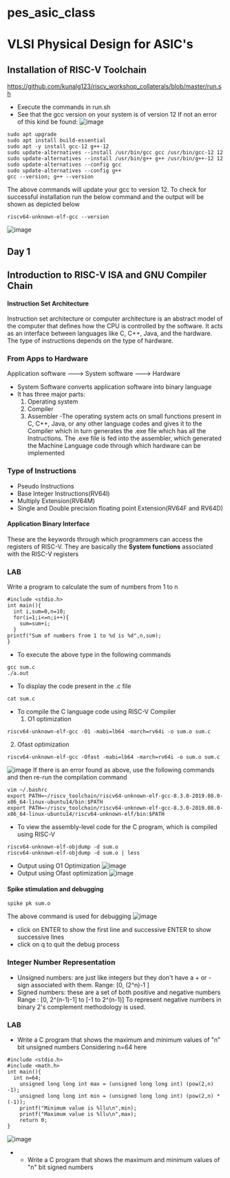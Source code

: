 # pes_asic_class
# VLSI Physical Design for ASIC's
## Installation of RISC-V Toolchain

https://github.com/kunalg123/riscv_workshop_collaterals/blob/master/run.sh

- Execute the commands in run.sh
- See that the gcc version on your system is of version 12
If not an error of this kind be found:
![image](https://github.com/ani171/pes_asic_class/assets/97838595/32c1802e-9b05-4248-b3b3-f06a9f6188b7)
```
sudo apt upgrade
sudo apt install build-essential
sudo apt -y install gcc-12 g++-12
sudo update-alternatives --install /usr/bin/gcc gcc /usr/bin/gcc-12 12
sudo update-alternatives --install /usr/bin/g++ g++ /usr/bin/g++-12 12
sudo update-alternatives --config gcc
sudo update-alternatives --config g++
gcc --version; g++ --version
```
The above commands will update your gcc to version 12. To check for successful installation run the below command and the output will be shown as depicted below
```
riscv64-unknown-elf-gcc --version
```
![image](https://github.com/ani171/pes_asic_class/assets/97838595/c7b66c97-cca2-4393-983d-ea63087f87e4)

## Day 1
## Introduction  to RISC-V ISA and GNU Compiler Chain
#### Instruction Set Architecture
Instruction set architecture or computer architecture is an abstract model of the computer that defines how the CPU is controlled by the software. It acts as an interface between languages like C, C++, Java, and the hardware. The type of instructions depends on the type of hardware.

### From Apps to Hardware
Application software ---> System software ---> Hardware
- System Software converts application software into binary language
- It has three major parts:
  1. Operating system
  2. Compiler
  3. Assembler
-The operating system acts on small functions present in C, C++, Java, or any other language codes and gives it to the Compiler which in turn generates the .exe file which has all the Instructions. The .exe file is fed into the assembler, which generated the Machine Language code through which hardware can be implemented
### Type of Instructions
- Pseudo Instructions
- Base Integer Instructions(RV64I)
- Multiply Extension(RV64M)
- Single and Double precision floating point Extension(RV64F and RV64D)
#### Application Binary Interface
These are the keywords through which programmers can access the registers of RISC-V. They are basically the **System functions** associated with the RISC-V registers

### LAB
Write a program to calculate the sum of numbers from 1 to n
```
#include <stdio.h>
int main(){
  int i,sum=0,n=10;
  for(i=1;i<=n;i++){
    sum=sum+i;
  }
printf("Sum of numbers from 1 to %d is %d",n,sum);
}
```
- To execute the above type in the following commands
```
gcc sum.c
./a.out
```
- To display the code present in the .c file
```
cat sum.c
```
- To compile the C language code using RISC-V Compiler
  1. O1 optimization
```
riscv64-unknown-elf-gcc -O1 -mabi=lb64 -march=rv64i -o sum.o sum.c
```
  2. Ofast optimization
```
riscv64-unknown-elf-gcc -Ofast -mabi=lb64 -march=rv64i -o sum.o sum.c
```
![image](https://github.com/ani171/pes_asic_class/assets/97838595/1435199c-922a-48e0-9bb8-3e160ff67580)
If there is an error found as above, use the following commands and then re-run the compilation command
```
vim ~/.bashrc
export PATH=~/riscv_toolchain/riscv64-unknown-elf-gcc-8.3.0-2019.08.0-x86_64-linux-ubuntu14/bin:$PATH
export PATH=~/riscv_toolchain/riscv64-unknown-elf-gcc-8.3.0-2019.08.0-x86_64-linux-ubuntu14/riscv64-unknown-elf/bin:$PATH
```
- To view the assembly-level code for the C program, which is compiled using RISC-V
```
riscv64-unknown-elf-objdump -d sum.o
riscv64-unknown-elf-objdump -d sum.o | less
```
- Output using O1 Optimization
![image](https://github.com/ani171/pes_asic_class/assets/97838595/2af6308f-5950-4241-bb34-4c366e2148b2)
- Output using Ofast optimization
![image](https://github.com/ani171/pes_asic_class/assets/97838595/a3a17aff-e47a-4db7-ad7a-350895097c8f)

#### Spike stimulation and debugging
```
spike pk sum.o
```
The above command is used for debugging
![image](https://github.com/ani171/pes_asic_class/assets/97838595/464c32a1-8306-433f-8c2c-c19f8adc7b02)
- click on ENTER to show the first line and successive ENTER to show successive lines
- click on q to quit the debug process

### Integer Number Representation
- Unsigned numbers: are just like integers but they don't have a + or - sign associated with them.
  Range: [0, (2^n)-1 ]
- Signed numbers: these are a set of both positive and negative numbers
  Range : [0, 2^(n-1)-1] to [-1 to 2^(n-1)]
  To represent negative numbers in binary 2's complement methodology is used.
### LAB
- Write a C program that shows the maximum and minimum values of "n" bit unsigned numbers
  Considering n=64 here
```
#include <stdio.h>
#include <math.h>
int main(){
  int n=64;
	unsigned long long int max = (unsigned long long int) (pow(2,n) -1);
	unsigned long long int min = (unsigned long long int) (pow(2,n) *(-1));
	printf("Minimum value is %llu\n",min);
	printf("Maximum value is %llu\n",max);
	return 0;
}
```
![image](https://github.com/ani171/pes_asic_class/assets/97838595/c627c451-4da5-4039-aec1-d9cfb5ac89d3)

- - Write a C program that shows the maximum and minimum values of "n" bit signed numbers


  





